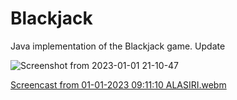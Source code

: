# Blackjack
Java implementation of the Blackjack game.
Update

![Screenshot from 2023-01-01 21-10-47](https://user-images.githubusercontent.com/111270923/210325540-2da4c4d0-fab3-4370-8f24-e48b3027937c.png)

[Screencast from 01-01-2023 09:11:10 ALASIRI.webm](https://user-images.githubusercontent.com/111270923/210325596-18ed7b37-8945-4081-b403-81b80f0ae545.webm)
